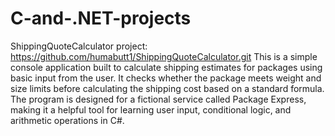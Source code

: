 # C-and-.NET-projects
ShippingQuoteCalculator project: https://github.com/humabutt1/ShippingQuoteCalculator.git
This is a simple console application built to calculate shipping estimates for packages using basic input from the user. It checks whether the package meets weight and size limits before calculating the shipping cost based on a standard formula. The program is designed for a fictional service called Package Express, making it a helpful tool for learning user input, conditional logic, and arithmetic operations in C#.

